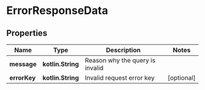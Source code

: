 
# ErrorResponseData

## Properties
Name | Type | Description | Notes
------------ | ------------- | ------------- | -------------
**message** | **kotlin.String** | Reason why the query is invalid | 
**errorKey** | **kotlin.String** | Invalid request error key |  [optional]



